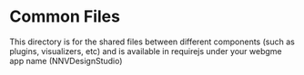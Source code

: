# Common Files
This directory is for the shared files between different components (such as plugins, visualizers, etc) and is available in requirejs under your webgme app name (NNVDesignStudio)
